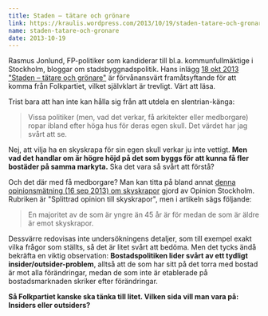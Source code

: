 ```yaml
---
title: Staden – tätare och grönare
link: https://kraulis.wordpress.com/2013/10/19/staden-tatare-och-gronare/
name: staden-tatare-och-gronare
date: 2013-10-19
---
```

Rasmus Jonlund, FP-politiker som kandiderar till bl.a. kommunfullmäktige i Stockholm, bloggar om stadsbyggnadspolitik. Hans inlägg [18 okt 2013 "Staden – tätare och grönare"](http://rasmusliberal.wordpress.com/2013/10/18/staden-tatare-och-gronare/) är förvånansvärt framåtsyftande för att komma från Folkpartiet, vilket självklart är trevligt. Värt att läsa.

Trist bara att han inte kan hålla sig från att utdela en slentrian-känga:

> Vissa politiker (men, vad det verkar, få arkitekter eller medborgare) ropar ibland efter höga hus för deras egen skull. Det värdet har jag svårt att se.

Nej, att vilja ha en skyskrapa för sin egen skull verkar ju inte vettigt. **Men vad det handlar om är högre höjd på det som byggs för att kunna få fler bostäder på samma markyta.** Ska det vara så svårt att förstå?

Och det där med få medborgare? Man kan titta på bland annat [denna opinionsmätning (16 sep 2013) om skyskrapor](http://opinionstockholm.se/splittrad-opinion-till-skyskrapor_2/) gjord av Opinion Stockholm. Rubriken är "Splittrad opinion till skyskrapor", men i artikeln sägs följande:

> En majoritet av de som är yngre än 45 år är för medan de som är äldre är emot skyskrapor.

Dessvärre redovisas inte undersökningens detaljer, som till exempel exakt vilka frågor som ställts, så det är litet svårt att bedöma. Men det tycks ändå bekräfta en viktig observation: **Bostadspolitiken lider svårt av ett tydligt insider/outsider-problem**, alltså att de som har sitt på det torra med bostad är mot alla förändringar, medan de som inte är etablerade på bostadsmarknaden skriker efter förändringar.

**Så Folkpartiet kanske ska tänka till litet. Vilken sida vill man vara på: Insiders eller outsiders?**

